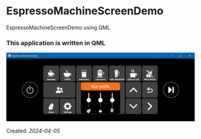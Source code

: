 # EspressoMachineScreenDemo
EspressoMachineScreenDemo using QML

### This application is written in QML
![Image of EspressoMachineScreenDemo](https://github.com/alimoghanni/EspressoMachineScreenDemo/blob/main/screenshot.jpg)

Created: *2024-04-05*
